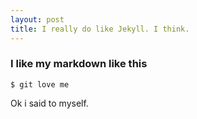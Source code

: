 ```yaml
---
layout: post
title: I really do like Jekyll. I think.
---
```


### I like my markdown like this

    $ git love me

Ok i said to myself.
